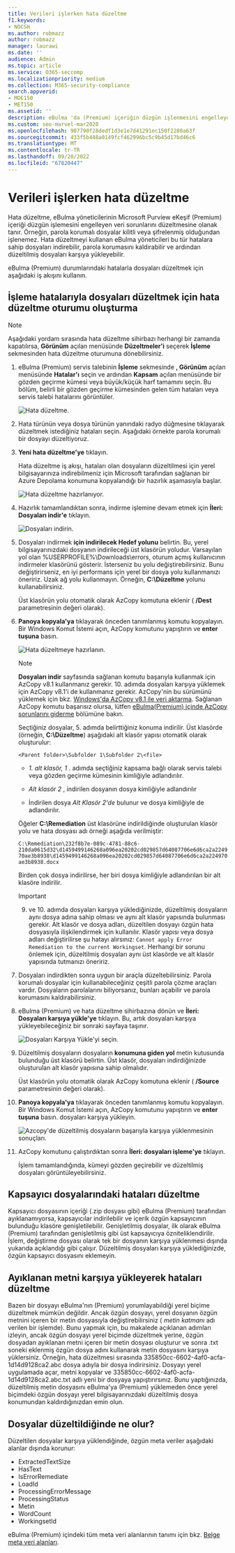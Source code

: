 ```yaml
---
title: Verileri işlerken hata düzeltme
f1.keywords:
- NOCSH
ms.author: robmazz
author: robmazz
manager: laurawi
ms.date: ''
audience: Admin
ms.topic: article
ms.service: O365-seccomp
ms.localizationpriority: medium
ms.collection: M365-security-compliance
search.appverid:
- MOE150
- MET150
ms.assetid: ''
description: eBulma 'da (Premium) içeriğin düzgün işlenmesini engelleyebilecek veri sorunlarını düzeltmek için hata düzeltmeyi kullanmayı öğrenin.
ms.custom: seo-marvel-mar2020
ms.openlocfilehash: 907790f28dedf1d3e1e7d41291ec150f2280a63f
ms.sourcegitcommit: 433f5b448a0149fcf462996bc5c9b45d17bd46c6
ms.translationtype: MT
ms.contentlocale: tr-TR
ms.lasthandoff: 09/20/2022
ms.locfileid: "67820447"
---
```

# <a name="error-remediation-when-processing-data"></a>Verileri işlerken hata düzeltme

Hata düzeltme, eBulma yöneticilerinin Microsoft Purview eKeşif (Premium) içeriği düzgün işlemesini engelleyen veri sorunlarını düzeltmesine olanak tanır. Örneğin, parola korumalı dosyalar kilitli veya şifrelenmiş olduğundan işlenemez. Hata düzeltmeyi kullanan eBulma yöneticileri bu tür hatalara sahip dosyaları indirebilir, parola korumasını kaldırabilir ve ardından düzeltilmiş dosyaları karşıya yükleyebilir.

eBulma (Premium) durumlarındaki hatalarla dosyaları düzeltmek için aşağıdaki iş akışını kullanın.

## <a name="create-an-error-remediation-session-to-remediate-files-with-processing-errors"></a>İşleme hatalarıyla dosyaları düzeltmek için hata düzeltme oturumu oluşturma

> [!NOTE]
> Aşağıdaki yordam sırasında hata düzeltme sihirbazı herhangi bir zamanda kapatılırsa, **Görünüm** açılan menüsünde **Düzeltmeler'i** seçerek **İşleme** sekmesinden hata düzeltme oturumuna dönebilirsiniz.

1. eBulma (Premium) servis talebinin **İşleme** sekmesinde **, Görünüm** açılan menüsünde **Hatalar'ı** seçin ve ardından **Kapsam** açılan menüsünde bir gözden geçirme kümesi veya büyük/küçük harf tamamını seçin. Bu bölüm, belirli bir gözden geçirme kümesinden gelen tüm hataları veya servis talebi hatalarını görüntüler.

   ![Hata düzeltme.](../media/8c2faf1a-834b-44fc-b418-6a18aed8b81a.png)

2. Hata türünün veya dosya türünün yanındaki radyo düğmesine tıklayarak düzeltmek istediğiniz hataları seçin.  Aşağıdaki örnekte parola korumalı bir dosyayı düzeltiyoruz.

3. **Yeni hata düzeltme'ye** tıklayın.

    Hata düzeltme iş akışı, hataları olan dosyaların düzeltilmesi için yerel bilgisayarınıza indirebilmeniz için Microsoft tarafından sağlanan bir Azure Depolama konumuna kopyalandığı bir hazırlık aşamasıyla başlar.

    ![Hata düzeltme hazırlanıyor.](../media/390572ec-7012-47c4-a6b6-4cbb5649e8a8.png)

4. Hazırlık tamamlandıktan sonra, indirme işlemine devam etmek için **İleri: Dosyaları indir'e** tıklayın.

    ![Dosyaları indirin.](../media/6ac04b09-8e13-414a-9e24-7c75ba586363.png)

5. Dosyaları indirmek **için indirilecek Hedef yolunu** belirtin. Bu, yerel bilgisayarınızdaki dosyanın indirileceği üst klasörün yoludur.  Varsayılan yol olan %USERPROFILE%\Downloads\errors, oturum açmış kullanıcının indirmeler klasörünü gösterir. İsterseniz bu yolu değiştirebilirsiniz. Bunu değiştirirseniz, en iyi performans için yerel bir dosya yolu kullanmanızı öneririz. Uzak ağ yolu kullanmayın. Örneğin, **C:\Düzeltme** yolunu kullanabilirsiniz.

   Üst klasörün yolu otomatik olarak AzCopy komutuna eklenir ( **/Dest** parametresinin değeri olarak).

6. **Panoya kopyala'ya** tıklayarak önceden tanımlanmış komutu kopyalayın. Bir Windows Komut İstemi açın, AzCopy komutunu yapıştırın ve **enter tuşuna** basın.

    ![Hata düzeltmeye hazırlanın.](../media/f364ab4d-31c5-4375-b69f-650f694a2f69.png)

    > [!NOTE]
    > **Dosyaları indir** sayfasında sağlanan komutu başarıyla kullanmak için AzCopy v8.1 kullanmanız gerekir. 10. adımda dosyaları karşıya yüklemek için AzCopy v8.1'i de kullanmanız gerekir. AzCopy'nin bu sürümünü yüklemek için bkz. [Windows'da AzCopy v8.1 ile veri aktarma](/previous-versions/azure/storage/storage-use-azcopy). Sağlanan AzCopy komutu başarısız olursa, lütfen [eBulma(Premium) içinde AzCopy sorunlarını giderme](troubleshooting-azcopy.md) bölümüne bakın.

    Seçtiğiniz dosyalar, 5. adımda belirttiğiniz konuma indirilir. Üst klasörde (örneğin, **C:\Düzeltme**) aşağıdaki alt klasör yapısı otomatik olarak oluşturulur:

    `<Parent folder>\Subfolder 1\Subfolder 2\<file>`

    - *1. alt klasör, 1* . adımda seçtiğiniz kapsama bağlı olarak servis talebi veya gözden geçirme kümesinin kimliğiyle adlandırılır.

    - *Alt klasör 2* , indirilen dosyanın dosya kimliğiyle adlandırılır

    - İndirilen dosya *Alt Klasör 2'de* bulunur ve dosya kimliğiyle de adlandırılır.

    Öğeler **C:\Remediation** üst klasörüne indirildiğinde oluşturulan klasör yolu ve hata dosyası adı örneği aşağıda verilmiştir:

    `C:\Remediation\232f8b7e-089c-4781-88c6-210da0615d32\d1459499146268a096ea20202cd029857d64087706e6d6ca2a224970ae3b8938\d1459499146268a096ea20202cd029857d64087706e6d6ca2a224970ae3b8938.docx`

    Birden çok dosya indirilirse, her biri dosya kimliğiyle adlandırılan bir alt klasöre indirilir.

    > [!IMPORTANT]
    > 9. ve 10. adımda dosyaları karşıya yüklediğinizde, düzeltilmiş dosyaların aynı dosya adına sahip olması ve aynı alt klasör yapısında bulunması gerekir. Alt klasör ve dosya adları, düzeltilen dosyayı özgün hata dosyasıyla ilişkilendirmek için kullanılır. Klasör yapısı veya dosya adları değiştirilirse şu hatayı alırsınız: `Cannot apply Error Remediation to the current Workingset`. Herhangi bir sorunu önlemek için, düzeltilmiş dosyaları aynı üst klasörde ve alt klasör yapısında tutmanızı öneririz.

7. Dosyaları indirdikten sonra uygun bir araçla düzeltebilirsiniz. Parola korumalı dosyalar için kullanabileceğiniz çeşitli parola çözme araçları vardır. Dosyaların parolalarını biliyorsanız, bunları açabilir ve parola korumasını kaldırabilirsiniz.

8. eBulma (Premium) ve hata düzeltme sihirbazına dönün ve **İleri: Dosyaları karşıya yükle'ye** tıklayın.  Bu, artık dosyaları karşıya yükleyebileceğiniz bir sonraki sayfaya taşınır.

    ![Dosyaları Karşıya Yükle'yi seçin.](../media/af3d8617-1bab-4ecd-8de0-22e53acba240.png)

9. Düzeltilmiş dosyaların dosyaların **konumuna giden yol** metin kutusunda bulunduğu üst klasörü belirtin. Üst klasör, dosyaları indirdiğinizde oluşturulan alt klasör yapısına sahip olmalıdır.

    Üst klasörün yolu otomatik olarak AzCopy komutuna eklenir ( **/Source** parametresinin değeri olarak).

10. **Panoya kopyala'ya** tıklayarak önceden tanımlanmış komutu kopyalayın. Bir Windows Komut İstemi açın, AzCopy komutunu yapıştırın ve **enter tuşuna** basın. dosyaları karşıya yükleyin.

    ![Azcopy'de düzeltilmiş dosyaların başarıyla karşıya yüklenmesinin sonuçları.](../media/ff2ff691-629f-4065-9b37-5333f937daf6.png)

11. AzCopy komutunu çalıştırdıktan sonra **İleri: dosyaları işleme'ye** tıklayın.

    İşlem tamamlandığında, kümeyi gözden geçirebilir ve düzeltilmiş dosyaları görüntüleyebilirsiniz.

## <a name="remediating-errors-in-container-files"></a>Kapsayıcı dosyalarındaki hataları düzeltme

Kapsayıcı dosyasının içeriği (.zip dosyası gibi) eBulma (Premium) tarafından ayıklanamıyorsa, kapsayıcılar indirilebilir ve içerik özgün kapsayıcının bulunduğu klasöre genişletilebilir. Genişletilmiş dosyalar, ilk olarak eBulma (Premium) tarafından genişletilmiş gibi üst kapsayıcıya özniteliklendirilir. İşlem, değiştirme dosyası olarak tek bir dosyanın karşıya yüklenmesi dışında yukarıda açıklandığı gibi çalışır.  Düzeltilmiş dosyaları karşıya yüklediğinizde, özgün kapsayıcı dosyasını eklemeyin.

## <a name="remediating-errors-by-uploading-the-extracted-text"></a>Ayıklanan metni karşıya yükleyerek hataları düzeltme

Bazen bir dosyayı eBulma'nın (Premium) yorumlayabildiği yerel biçime düzeltmek mümkün değildir. Ancak özgün dosyayı, yerel dosyanın özgün metnini içeren bir metin dosyasıyla değiştirebilirsiniz ( *metin katmanı* adı verilen bir işlemde). Bunu yapmak için, bu makalede açıklanan adımları izleyin, ancak özgün dosyayı yerel biçimde düzeltmek yerine, özgün dosyadan ayıklanan metni içeren bir metin dosyası oluşturur ve sonra .txt soneki eklenmiş özgün dosya adını kullanarak metin dosyasını karşıya yüklersiniz. Örneğin, hata düzeltmesi sırasında 335850cc-6602-4af0-acfa-1d14d9128ca2.abc dosya adıyla bir dosya indirirsiniz. Dosyayı yerel uygulamada açar, metni kopyalar ve 335850cc-6602-4af0-acfa-1d14d9128ca2.abc.txt adlı yeni bir dosyaya yapıştırırsınız. Bunu yaptığınızda, düzeltilmiş metin dosyasını eBulma'ya (Premium) yüklemeden önce yerel biçimdeki özgün dosyayı yerel bilgisayarınızdaki düzeltilmiş dosya konumundan kaldırdığınızdan emin olun.

## <a name="what-happens-when-files-are-remediated"></a>Dosyalar düzeltildiğinde ne olur?

Düzeltilen dosyalar karşıya yüklendiğinde, özgün meta veriler aşağıdaki alanlar dışında korunur:

- ExtractedTextSize
- HasText
- IsErrorRemediate
- LoadId
- ProcessingErrorMessage
- ProcessingStatus
- Metin
- WordCount
- WorkingsetId

eBulma (Premium) içindeki tüm meta veri alanlarının tanımı için bkz. [Belge meta veri alanları](document-metadata-fields-in-advanced-ediscovery.md).
